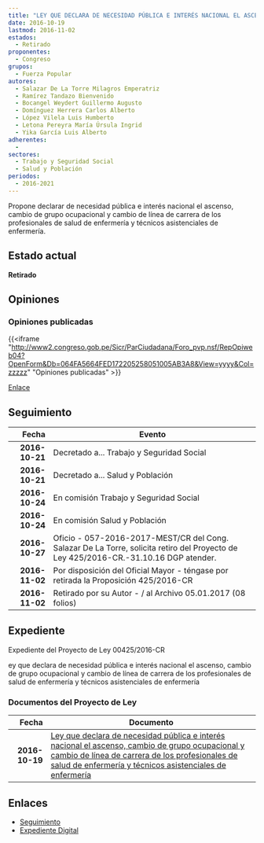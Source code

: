```yaml
---
title: "LEY QUE DECLARA DE NECESIDAD PÚBLICA E INTERÉS NACIONAL EL ASCENSO, CAMBIO DE GRUPO OCUPACICONAL Y CAMBIO DE LÍNEA DE CARRERA DE LOS PROFESIONALES DE SALUD DE ENFERMERÍA Y TÉCNICOS ASISTENCIALES DE ENFERMERÍA"
date: 2016-10-19
lastmod: 2016-11-02
estados: 
  - Retirado
proponentes: 
  - Congreso
grupos: 
  - Fuerza Popular
autores: 
  - Salazar De La Torre Milagros Emperatriz
  - Ramírez Tandazo Bienvenido
  - Bocangel Weydert Guillermo Augusto
  - Domínguez Herrera Carlos Alberto
  - López Vilela Luis Humberto
  - Letona Pereyra María Úrsula Ingrid
  - Yika García Luis Alberto
adherentes: 
  - 
sectores: 
  - Trabajo y Seguridad Social
  - Salud y Población
periodos: 
  - 2016-2021
---
```


Propone declarar de necesidad pública e interés nacional el ascenso, cambio de grupo ocupacional y cambio de línea de carrera de los profesionales de salud de enfermería y técnicos asistenciales de enfermería.


## Estado actual

**Retirado**

## Opiniones

### Opiniones publicadas

{{<iframe "http://www2.congreso.gob.pe/Sicr/ParCiudadana/Foro_pvp.nsf/RepOpiweb04?OpenForm&Db=064FA5664FED172205258051005AB3A8&View=yyyy&Col=zzzzz" "Opiniones publicadas" >}}

[Enlace](http://www2.congreso.gob.pe/Sicr/ParCiudadana/Foro_pvp.nsf/RepOpiweb04?OpenForm&Db=064FA5664FED172205258051005AB3A8&View=yyyy&Col=zzzzz)

## Seguimiento

| Fecha | Evento |
|------:|--------|
| **2016-10-21** | Decretado a... Trabajo y Seguridad Social|
| **2016-10-21** | Decretado a... Salud y Población|
| **2016-10-24** | En comisión Trabajo y Seguridad Social|
| **2016-10-24** | En comisión Salud y Población|
| **2016-10-27** | Oficio - 057-2016-2017-MEST/CR del Cong. Salazar De La Torre, solicita retiro del Proyecto de Ley 425/2016-CR.-31.10.16 DGP atender.|
| **2016-11-02** | Por disposición del Oficial Mayor - téngase por retirada la Proposición 425/2016-CR|
| **2016-11-02** | Retirado por su Autor - / al Archivo 05.01.2017 (08 folios)|


## Expediente

Expediente del Proyecto de Ley 00425/2016-CR

ey que declara de necesidad pública e interés nacional el ascenso, cambio de grupo ocupacional y cambio de línea de carrera de los profesionales de salud de enfermería y técnicos asistenciales de enfermería


### Documentos del Proyecto de Ley

| Fecha | Documento |
|------:|--------|
| **2016-10-19** | [Ley que declara de necesidad pública e interés nacional el ascenso, cambio de grupo ocupacional y cambio de línea de carrera de los profesionales de salud de enfermería y técnicos asistenciales de enfermería](http://www.leyes.congreso.gob.pe/Documentos/2016_2021/Proyectos_de_Ley_y_de_Resoluciones_Legislativas/PL0042520161019.pdf) |

## Enlaces 

- [Seguimiento](http://www2.congreso.gob.pe/Sicr/TraDocEstProc/CLProLey2016.nsf/f7fff46988ca05b1052578e100829cc7/24de7563abf7fdc405258051005c9bd5?OpenDocument)
- [Expediente Digital](http://www2.congreso.gob.pehttp://www2.congreso.gob.pe/Sicr/TraDocEstProc/CLProLey2016.nsf/f7fff46988ca05b1052578e100829cc7/24de7563abf7fdc405258051005c9bd5?OpenDocument&Click=05257FB7005EB655.eb71d0cf91d8294e05256cdf006b5706/$Body/0.1C6C)
